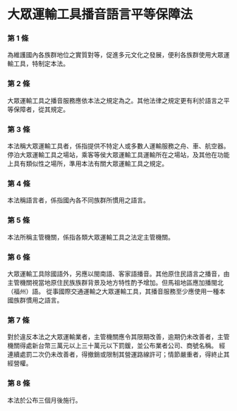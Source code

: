 # 大眾運輸工具播音語言平等保障法

### 第 1 條

為維護國內各族群地位之實質對等，促進多元文化之發展，便利各族群使用大眾運輸工具，特制定本法。

### 第 2 條

大眾運輸工具之播音服務應依本法之規定為之。其他法律之規定更有利於語言之平等保障者，從其規定。

### 第 3 條

本法稱大眾運輸工具者，係指提供不特定人或多數人運輸服務之舟、車、航空器。
停泊大眾運輸工具之場站，乘客等侯大眾運輸工具運輸所在之場站，及其他在功能上具有類似性之場所，準用本法有關大眾運輸工具之規定。

### 第 4 條

本法稱語言者，係指國內各不同族群所慣用之語言。

### 第 5 條

本法所稱主管機關，係指各類大眾運輸工具之法定主管機關。

### 第 6 條

大眾運輸工具除國語外，另應以閩南語、客家語播音。其他原住民語言之播音，由主管機關視當地原住民族族群背景及地方特性酌予增加。但馬祖地區應加播閩北（福州）語。
從事國際交通運輸之大眾運輸工具，其播音服務至少應使用一種本國族群慣用之語言。

### 第 7 條

對於違反本法之大眾運輸業者，主管機關應令其限期改善，逾期仍未改善者，主管機關得處新台幣三萬元以上三十萬元以下罰鍰，並公布業者公司、商號名稱。
經連續處罰二次仍未改善者，得撤銷或限制其營運路線許可；情節嚴重者，得終止其經營權。

### 第 8 條

本法於公布三個月後施行。
